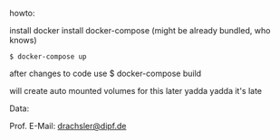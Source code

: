 howto:

install docker
install docker-compose (might be already bundled, who knows)

	$ docker-compose up

after changes to code use
	$ docker-compose build

will create auto mounted volumes for this later yadda yadda it's late


Data:

Prof. E-Mail: drachsler@dipf.de
